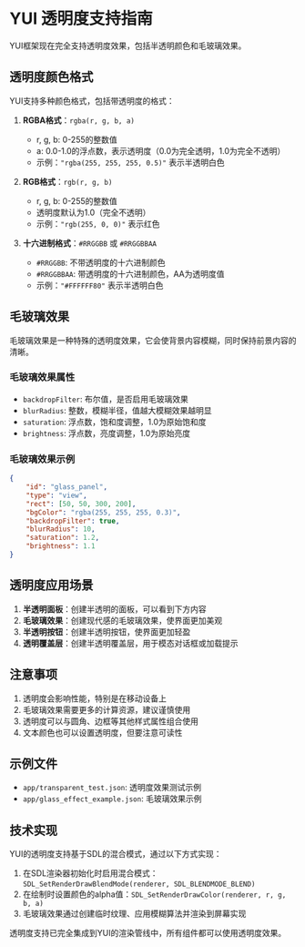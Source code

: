 # YUI 透明度支持指南

YUI框架现在完全支持透明度效果，包括半透明颜色和毛玻璃效果。

## 透明度颜色格式

YUI支持多种颜色格式，包括带透明度的格式：

1. **RGBA格式**：`rgba(r, g, b, a)`
   - r, g, b: 0-255的整数值
   - a: 0.0-1.0的浮点数，表示透明度（0.0为完全透明，1.0为完全不透明）
   - 示例：`"rgba(255, 255, 255, 0.5)"` 表示半透明白色

2. **RGB格式**：`rgb(r, g, b)`
   - r, g, b: 0-255的整数值
   - 透明度默认为1.0（完全不透明）
   - 示例：`"rgb(255, 0, 0)"` 表示红色

3. **十六进制格式**：`#RRGGBB` 或 `#RRGGBBAA`
   - `#RRGGBB`: 不带透明度的十六进制颜色
   - `#RRGGBBAA`: 带透明度的十六进制颜色，AA为透明度值
   - 示例：`"#FFFFFF80"` 表示半透明白色

## 毛玻璃效果

毛玻璃效果是一种特殊的透明度效果，它会使背景内容模糊，同时保持前景内容的清晰。

### 毛玻璃效果属性

- `backdropFilter`: 布尔值，是否启用毛玻璃效果
- `blurRadius`: 整数，模糊半径，值越大模糊效果越明显
- `saturation`: 浮点数，饱和度调整，1.0为原始饱和度
- `brightness`: 浮点数，亮度调整，1.0为原始亮度

### 毛玻璃效果示例

```json
{
    "id": "glass_panel",
    "type": "view",
    "rect": [50, 50, 300, 200],
    "bgColor": "rgba(255, 255, 255, 0.3)",
    "backdropFilter": true,
    "blurRadius": 10,
    "saturation": 1.2,
    "brightness": 1.1
}
```

## 透明度应用场景

1. **半透明面板**：创建半透明的面板，可以看到下方内容
2. **毛玻璃效果**：创建现代感的毛玻璃效果，使界面更加美观
3. **半透明按钮**：创建半透明按钮，使界面更加轻盈
4. **透明覆盖层**：创建半透明覆盖层，用于模态对话框或加载提示

## 注意事项

1. 透明度会影响性能，特别是在移动设备上
2. 毛玻璃效果需要更多的计算资源，建议谨慎使用
3. 透明度可以与圆角、边框等其他样式属性组合使用
4. 文本颜色也可以设置透明度，但要注意可读性

## 示例文件

- `app/transparent_test.json`: 透明度效果测试示例
- `app/glass_effect_example.json`: 毛玻璃效果示例

## 技术实现

YUI的透明度支持基于SDL的混合模式，通过以下方式实现：

1. 在SDL渲染器初始化时启用混合模式：`SDL_SetRenderDrawBlendMode(renderer, SDL_BLENDMODE_BLEND)`
2. 在绘制时设置颜色的alpha值：`SDL_SetRenderDrawColor(renderer, r, g, b, a)`
3. 毛玻璃效果通过创建临时纹理、应用模糊算法并渲染到屏幕实现

透明度支持已完全集成到YUI的渲染管线中，所有组件都可以使用透明度效果。